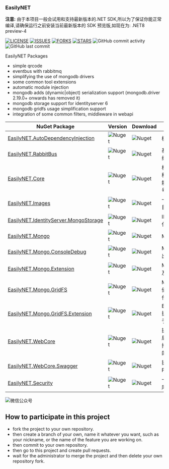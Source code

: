 ### EasilyNET

**注意:** 由于本项目一般会试用和支持最新版本的.NET SDK,所以为了保证你能正常编译,请确保运行之前安装当前最新版本的 SDK 预览版,如现在为: .NET8 preview-4

[![LICENSE](https://img.shields.io/github/license/EasilyNET/EasilyNET)](https://img.shields.io/github/license/EasilyNET/EasilyNET)
[![ISSUES](https://img.shields.io/github/issues/EasilyNET/EasilyNET)](https://img.shields.io/github/issues/EasilyNET/EasilyNET)
[![FORKS](https://img.shields.io/github/forks/EasilyNET/EasilyNET)](https://img.shields.io/github/forks/EasilyNET/EasilyNET)
[![STARS](https://img.shields.io/github/stars/EasilyNET/EasilyNET)](https://img.shields.io/github/stars/EasilyNET/EasilyNET)
![GitHub commit activity](https://img.shields.io/github/commit-activity/y/EasilyNET/EasilyNET)
![GitHub last commit](https://img.shields.io/github/last-commit/EasilyNET/EasilyNET)

EasilyNET Packages

- simple qrcode
- eventbus with rabbitmq
- simplifying the use of mongodb drivers
- some common tool extensions
- automatic module injection
- mongodb adds (dynamic|object) serialization support (mongodb.driver 2.19.0+ onwards has removed it)
- mongodb storage support for identityserver 6
- mongodb gridfs usage simplification support
- integration of some common filters, middleware in webapi

| NuGet Package                                                                                                 | Version                                                                        | Download                                                                        | Description                                                                    |
| ------------------------------------------------------------------------------------------------------------- | ------------------------------------------------------------------------------ | ------------------------------------------------------------------------------- | ------------------------------------------------------------------------------ |
| [EasilyNET.AutoDependencyInjection](https://www.nuget.org/packages/EasilyNET.AutoDependencyInjection)         | ![Nuget](https://img.shields.io/nuget/v/EasilyNET.AutoDependencyInjection)     | ![Nuget](https://img.shields.io/nuget/dt/EasilyNET.AutoDependencyInjection)     | 模块化自动注入服务                                                             |
| [EasilyNET.RabbitBus](https://www.nuget.org/packages/EasilyNET.RabbitBus)                                     | ![Nuget](https://img.shields.io/nuget/v/EasilyNET.RabbitBus)                   | ![Nuget](https://img.shields.io/nuget/dt/EasilyNET.RabbitBus)                   | 基于 RabbitMQ 的消息总线处理方案                                               |
| [EasilyNET.Core](https://www.nuget.org/packages/EasilyNET.Core)                                               | ![Nuget](https://img.shields.io/nuget/v/EasilyNET.Core)                        | ![Nuget](https://img.shields.io/nuget/dt/EasilyNET.Core)                        | 核心库等,用于支持一些各种扩展方法和奇妙语法功能,RMB 大写,农历,身份证号码校验等 |
| [EasilyNET.Images](https://www.nuget.org/packages/EasilyNET.Images)                                           | ![Nuget](https://img.shields.io/nuget/v/EasilyNET.Images)                      | ![Nuget](https://img.shields.io/nuget/dt/EasilyNET.Images)                      | 一些涉及到图形的工具包,目前仅有 QrCode                                         |
| [EasilyNET.IdentityServer.MongoStorage](https://www.nuget.org/packages/EasilyNET.IdentityServer.MongoStorage) | ![Nuget](https://img.shields.io/nuget/v/EasilyNET.IdentityServer.MongoStorage) | ![Nuget](https://img.shields.io/nuget/dt/EasilyNET.IdentityServer.MongoStorage) | IDS6.x 的 Mongodb 持久化支持方案                                               |
| [EasilyNET.Mongo](https://www.nuget.org/packages/EasilyNET.Mongo)                                             | ![Nuget](https://img.shields.io/nuget/v/EasilyNET.Mongo)                       | ![Nuget](https://img.shields.io/nuget/dt/EasilyNET.Mongo)                       | MongoDB 的驱动扩展                                                             |
| [EasilyNET.Mongo.ConsoleDebug](https://www.nuget.org/packages/EasilyNET.Mongo.ConsoleDebug)                   | ![Nuget](https://img.shields.io/nuget/v/EasilyNET.Mongo.ConsoleDebug)          | ![Nuget](https://img.shields.io/nuget/dt/EasilyNET.Mongo.ConsoleDebug)          | MongoDB 的执行命令输出到控制台                                                 |
| [EasilyNET.Mongo.Extension](https://www.nuget.org/packages/EasilyNET.Mongo.Extension)                         | ![Nuget](https://img.shields.io/nuget/v/EasilyNET.Mongo.Extension)             | ![Nuget](https://img.shields.io/nuget/dt/EasilyNET.Mongo.Extension)             | MongoDB 的类型扩展,以及自定义类型扩展方案                                      |
| [EasilyNET.Mongo.GridFS](https://www.nuget.org/packages/EasilyNET.Mongo.GridFS)                               | ![Nuget](https://img.shields.io/nuget/v/EasilyNET.Mongo.GridFS)                | ![Nuget](https://img.shields.io/nuget/dt/EasilyNET.Mongo.GridFS)                | MongoDB GridFS 对象存储解决方案,使对象存储操作简便                             |
| [EasilyNET.Mongo.GridFS.Extension](https://www.nuget.org/packages/EasilyNET.Mongo.GridFS.Extension)           | ![Nuget](https://img.shields.io/nuget/v/EasilyNET.Mongo.GridFS.Extension)      | ![Nuget](https://img.shields.io/nuget/dt/EasilyNET.Mongo.GridFS.Extension)      | EasilyNET.Mongo.GridFS 扩展,添加虚拟文件系统,便于文件在线查看                  |
| [EasilyNET.WebCore](https://www.nuget.org/packages/EasilyNET.WebCore)                                         | ![Nuget](https://img.shields.io/nuget/v/EasilyNET.WebCore)                     | ![Nuget](https://img.shields.io/nuget/dt/EasilyNET.WebCore)                     | 提供 JsonConverter,和全局统一返回和异常处理支持,以及一些 WebAPI 常用的东西     |
| [EasilyNET.WebCore.Swagger](https://www.nuget.org/packages/EasilyNET.WebCore.Swagger)                         | ![Nuget](https://img.shields.io/nuget/v/EasilyNET.WebCore.Swagger)             | ![Nuget](https://img.shields.io/nuget/dt/EasilyNET.WebCore.Swagger)             | 提供 Swagger 的一些 Filter 实现.                                               |
| [EasilyNET.Security](https://www.nuget.org/packages/EasilyNET.Security)                                       | ![Nuget](https://img.shields.io/nuget/v/EasilyNET.Security)                    | ![Nuget](https://img.shields.io/nuget/dt/EasilyNET.Security)                    | 一个常用加密算法的封装库,从使用简单的目的出发                                  |

![微信公众号](https://github.com/joesdu/joesdu/blob/main/wechat-official-account.png#pic_center)

## How to participate in this project

- fork the project to your own repository.
- then create a branch of your own, name it whatever you want, such as your nickname, or the name of the feature you are working on.
- then commit to your own repository.
- then go to this project and create pull requests.
- wait for the administrator to merge the project and then delete your own repository fork.
